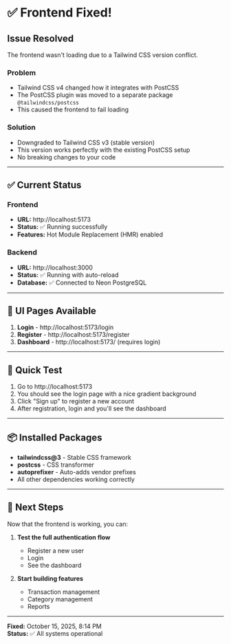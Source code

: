 # ✅ Frontend Fixed!

## Issue Resolved

The frontend wasn't loading due to a Tailwind CSS version conflict.

### Problem
- Tailwind CSS v4 changed how it integrates with PostCSS
- The PostCSS plugin was moved to a separate package `@tailwindcss/postcss`
- This caused the frontend to fail loading

### Solution
- Downgraded to Tailwind CSS v3 (stable version)
- This version works perfectly with the existing PostCSS setup
- No breaking changes to your code

---

## ✅ Current Status

### Frontend
- **URL:** http://localhost:5173
- **Status:** ✅ Running successfully
- **Features:** Hot Module Replacement (HMR) enabled

### Backend  
- **URL:** http://localhost:3000
- **Status:** ✅ Running with auto-reload
- **Database:** ✅ Connected to Neon PostgreSQL

---

## 🎨 UI Pages Available

1. **Login** - http://localhost:5173/login
2. **Register** - http://localhost:5173/register  
3. **Dashboard** - http://localhost:5173/ (requires login)

---

## 🧪 Quick Test

1. Go to http://localhost:5173
2. You should see the login page with a nice gradient background
3. Click "Sign up" to register a new account
4. After registration, login and you'll see the dashboard

---

## 📦 Installed Packages

- **tailwindcss@3** - Stable CSS framework
- **postcss** - CSS transformer
- **autoprefixer** - Auto-adds vendor prefixes
- All other dependencies working correctly

---

## 🎯 Next Steps

Now that the frontend is working, you can:

1. **Test the full authentication flow**
   - Register a new user
   - Login
   - See the dashboard

2. **Start building features**
   - Transaction management
   - Category management
   - Reports

---

**Fixed:** October 15, 2025, 8:14 PM  
**Status:** ✅ All systems operational
